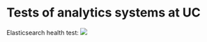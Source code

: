 # Tests of analytics systems at UC

Elasticsearch health test: <a href='http://build.ci-connect.net:8080/job/Elasticsearch%20at%20UC/2/'><img src='http://build.ci-connect.net:8080/job/Elasticsearch%20at%20UC/2/badge/icon'></a>
